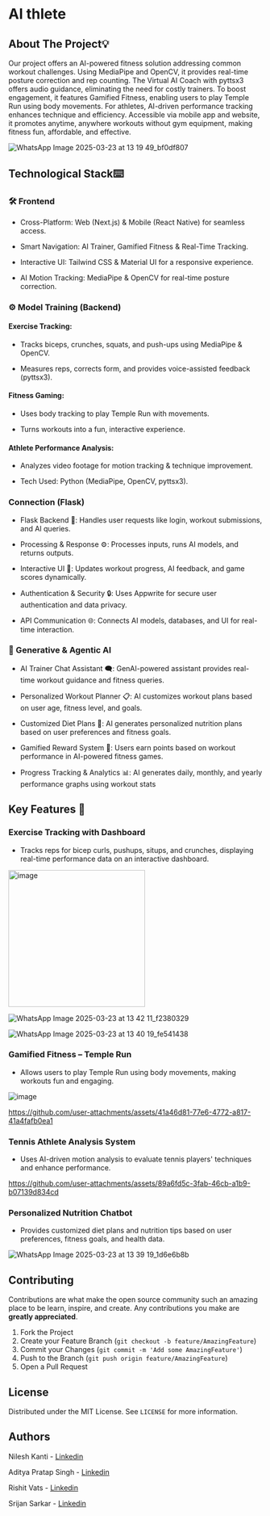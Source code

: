 # AI thlete

## About The Project💡

Our project offers an AI-powered fitness solution addressing common workout challenges. Using MediaPipe and OpenCV, it provides real-time posture correction and rep counting. The Virtual AI Coach with pyttsx3 offers audio guidance, eliminating the need for costly trainers. To boost engagement, it features Gamified Fitness, enabling users to play Temple Run using body movements. For athletes, AI-driven performance tracking enhances technique and efficiency. Accessible via mobile app and website, it promotes anytime, anywhere workouts without gym equipment, making fitness fun, affordable, and effective.

![WhatsApp Image 2025-03-23 at 13 19 49_bf0df807](https://github.com/user-attachments/assets/dcd19767-8089-41ed-a364-9be5ca65f88a)

## Technological Stack⌨️
### 🛠️ Frontend
- Cross-Platform: Web (Next.js) & Mobile (React Native) for seamless access.

- Smart Navigation: AI Trainer, Gamified Fitness & Real-Time Tracking.

- Interactive UI: Tailwind CSS & Material UI for a responsive experience.

- AI Motion Tracking: MediaPipe & OpenCV for real-time posture correction.


### ⚙️ Model Training (Backend)
#### Exercise Tracking:
- Tracks biceps, crunches, squats, and push-ups using MediaPipe & OpenCV.

- Measures reps, corrects form, and provides voice-assisted feedback (pyttsx3).

#### Fitness Gaming:

- Uses body tracking to play Temple Run with movements.

- Turns workouts into a fun, interactive experience.

#### Athlete Performance Analysis:

- Analyzes video footage for motion tracking & technique improvement.

- Tech Used: Python (MediaPipe, OpenCV, pyttsx3).

### Connection (Flask)
- Flask Backend 🔄: Handles user requests like login, workout submissions, and AI queries.

- Processing & Response ⚙️: Processes inputs, runs AI models, and returns outputs.

- Interactive UI 🎨: Updates workout progress, AI feedback, and game scores dynamically.

- Authentication & Security 🔒: Uses Appwrite for secure user authentication and data privacy.

- API Communication 🌐: Connects AI models, databases, and UI for real-time interaction.

### 🤖 Generative & Agentic AI
- AI Trainer Chat Assistant 🗨️: GenAI-powered assistant provides real-time workout guidance and fitness queries.

- Personalized Workout Planner 📋: AI customizes workout plans based on user age, fitness level, and goals.

- Customized Diet Plans 🍎: AI generates personalized nutrition plans based on user preferences and fitness goals.

- Gamified Reward System 🎯: Users earn points based on workout performance in AI-powered fitness games.

- Progress Tracking & Analytics 📊: AI generates daily, monthly, and yearly performance graphs using workout stats

## Key Features 🚀

### Exercise Tracking with Dashboard

- Tracks reps for bicep curls, pushups, situps, and crunches, displaying real-time performance data on an interactive dashboard.

<img width="271" alt="image" src="https://github.com/user-attachments/assets/dcab6770-252e-4d5f-aaf5-d29bbb99513e" />


![WhatsApp Image 2025-03-23 at 13 42 11_f2380329](https://github.com/user-attachments/assets/8a86bf49-bc86-4907-ac51-bfe2f3502320)



![WhatsApp Image 2025-03-23 at 13 40 19_fe541438](https://github.com/user-attachments/assets/71857a08-04ef-4df7-9748-b5b07ed299d9)



### Gamified Fitness – Temple Run

- Allows users to play Temple Run using body movements, making workouts fun and engaging.

![image](https://github.com/user-attachments/assets/6dc55c4e-5934-4833-8929-6b2b248148c2)






https://github.com/user-attachments/assets/41a46d81-77e6-4772-a817-41a4fafb0ea1




### Tennis Athlete Analysis System

- Uses AI-driven motion analysis to evaluate tennis players' techniques and enhance performance.






https://github.com/user-attachments/assets/89a6fd5c-3fab-46cb-a1b9-b07139d834cd




### Personalized Nutrition Chatbot

- Provides customized diet plans and nutrition tips based on user preferences, fitness goals, and health data.

![WhatsApp Image 2025-03-23 at 13 39 19_1d6e6b8b](https://github.com/user-attachments/assets/764eeba3-2b02-4c8a-b690-ff1d45b278f3)


## Contributing

Contributions are what make the open source community such an amazing place to be learn, inspire, and create. Any contributions you make are **greatly appreciated**.

1. Fork the Project
2. Create your Feature Branch (`git checkout -b feature/AmazingFeature`)
3. Commit your Changes (`git commit -m 'Add some AmazingFeature'`)
4. Push to the Branch (`git push origin feature/AmazingFeature`)
5. Open a Pull Request


<!-- LICENSE -->
## License

Distributed under the MIT License. See `LICENSE` for more information.


<!-- Authors -->
## Authors

Nilesh Kanti - [Linkedin](https://www.linkedin.com/in/nileshkanti/) 

Aditya Pratap Singh - [Linkedin](https://www.linkedin.com/in/aditya-singhpratapsingh8a4a62287?utm_source=share&utm_campaign=share_via&utm_content=profile&utm_medium=ios_app)

Rishit Vats - [Linkedin](https://www.linkedin.com/in/rishit-vats-56a5a5296/)

Srijan Sarkar - [Linkedin](https://www.linkedin.com/in/srijan-sarkar-90177b288/)




